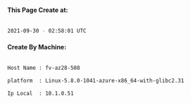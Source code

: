 
   
#### This Page Create at:

```bash

2021-09-30 - 02:58:01 UTC

```

#### Create By Machine:

```bash

Host Name : fv-az28-508

platform  : Linux-5.8.0-1041-azure-x86_64-with-glibc2.31

Ip Local  : 10.1.0.51

```


